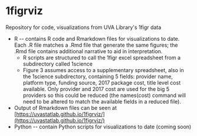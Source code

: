 # 1figrviz
Repository for code, visualizations from UVA Library's 1figr data

* R -- contains R code and Rmarkdown files for visualizations to date. Each .R file matches a .Rmd file that generate the same figures; the .Rmd file contains additional narrative to aid in interpretation.
   * R scripts are structured to call the 1figr excel spreadsheet from a subdirectory called 1science
   * Figure 3 assumes access to a supplementary spreadsheet, also in the 1science subdirectory, containing 5 fields: provider name, platform type, funding source, 2017 package cost, title level cost available. Only provider and 2017 cost are used for the big 5 providers so this could be reduced (the names(cost) command will need to be altered to match the available fields in a reduced file).
* Output of Rmarkdown files can be seen at [https://uvastatlab.github.io/1figrviz/](https://uvastatlab.github.io/1figrviz/)
* Python -- contain Python scripts for visualizations to date (coming soon)
